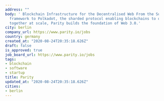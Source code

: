 ```yaml
---
address: ""
body: ' Blockchain Infrastructure for the Decentralised Web From the Substrate blockchain
  framework to Polkadot, the sharded protocol enabling blockchains to operate seamlessly
  together at scale, Parity builds the foundation of Web 3.0.'
city: berlin
company_url: https://www.parity.io/jobs
country: germany
created_at: "2020-08-24T20:35:18.626Z"
draft: false
is_approved: true
job_board_url: https://www.parity.io/jobs
tags:
- blockchain
- software
- startup
title: Parity
updated_at: "2020-08-24T20:35:18.626Z"
cities:
- berlin
---
```

